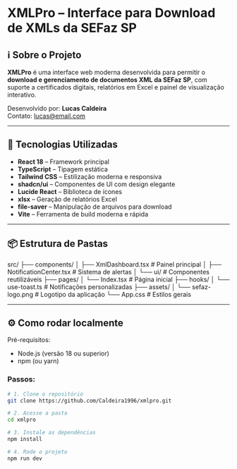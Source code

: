# XMLPro – Interface para Download de XMLs da SEFaz SP

## ℹ️ Sobre o Projeto

**XMLPro** é uma interface web moderna desenvolvida para permitir o **download e gerenciamento de documentos XML da SEFaz SP**, com suporte a certificados digitais, relatórios em Excel e painel de visualização interativo.

Desenvolvido por: **Lucas Caldeira**  
Contato: lucas@email.com

---

## 🚀 Tecnologias Utilizadas

- **React 18** – Framework principal
- **TypeScript** – Tipagem estática
- **Tailwind CSS** – Estilização moderna e responsiva
- **shadcn/ui** – Componentes de UI com design elegante
- **Lucide React** – Biblioteca de ícones
- **xlsx** – Geração de relatórios Excel
- **file-saver** – Manipulação de arquivos para download
- **Vite** – Ferramenta de build moderna e rápida

---

## 📦 Estrutura de Pastas

src/
├── components/
│ ├── XmlDashboard.tsx # Painel principal
│ ├── NotificationCenter.tsx # Sistema de alertas
│ └── ui/ # Componentes reutilizáveis
├── pages/
│ └── Index.tsx # Página inicial
├── hooks/
│ └── use-toast.ts # Notificações personalizadas
├── assets/
│ └── sefaz-logo.png # Logotipo da aplicação
└── App.css # Estilos gerais


---

## ⚙️ Como rodar localmente

Pré-requisitos:
- Node.js (versão 18 ou superior)
- npm (ou yarn)

### Passos:

```bash
# 1. Clone o repositório
git clone https://github.com/Caldeira1996/xmlpro.git

# 2. Acesse a pasta
cd xmlpro

# 3. Instale as dependências
npm install

# 4. Rode o projeto
npm run dev

